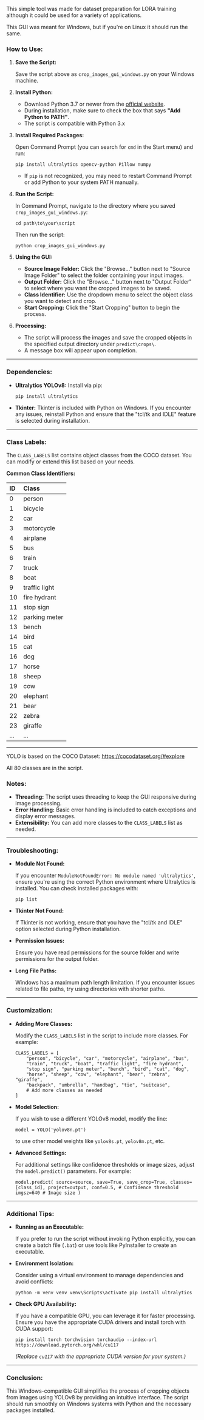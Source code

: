 This simple tool was made for dataset preparation for LORA training although it could be used for a variety of applications.

This GUI was meant for Windows, but if you're on Linux it should run the same. 


### How to Use:

1. **Save the Script:**

   Save the script above as `crop_images_gui_windows.py` on your Windows machine.

2. **Install Python:**

   * Download Python 3.7 or newer from the [official website](https://www.python.org/downloads/windows/).
   * During installation, make sure to check the box that says **"Add Python to PATH"**.
   * The script is compatible with Python 3.x

3. **Install Required Packages:**

   Open Command Prompt (you can search for `cmd` in the Start menu) and run:

   ```
   pip install ultralytics opencv-python Pillow numpy
   ```

   * If `pip` is not recognized, you may need to restart Command Prompt or add Python to your system PATH manually.

4. **Run the Script:**

   In Command Prompt, navigate to the directory where you saved `crop_images_gui_windows.py`:

   ```
   cd path\to\your\script
   ```

   Then run the script:

   ```
   python crop_images_gui_windows.py
   ```

5. **Using the GUI:**

   * **Source Image Folder:** Click the "Browse..." button next to "Source Image Folder" to select the folder containing your input images.
   * **Output Folder:** Click the "Browse..." button next to "Output Folder" to select where you want the cropped images to be saved.
   * **Class Identifier:** Use the dropdown menu to select the object class you want to detect and crop.
   * **Start Cropping:** Click the "Start Cropping" button to begin the process.

6. **Processing:**

   * The script will process the images and save the cropped objects in the specified output directory under `predict\crops\`.
   * A message box will appear upon completion.

***

### Dependencies:

* **Ultralytics YOLOv8:** Install via pip:

  ```
  pip install ultralytics
  ```

* **Tkinter:** Tkinter is included with Python on Windows. If you encounter any issues, reinstall Python and ensure that the "tcl/tk and IDLE" feature is selected during installation.

***

### Class Labels:

The `CLASS_LABELS` list contains object classes from the COCO dataset. You can modify or extend this list based on your needs.

**Common Class Identifiers:**

| ID  | Class         |
| :-- | :------------ |
| 0   | person        |
| 1   | bicycle       |
| 2   | car           |
| 3   | motorcycle    |
| 4   | airplane      |
| 5   | bus           |
| 6   | train         |
| 7   | truck         |
| 8   | boat          |
| 9   | traffic light |
| 10  | fire hydrant  |
| 11  | stop sign     |
| 12  | parking meter |
| 13  | bench         |
| 14  | bird          |
| 15  | cat           |
| 16  | dog           |
| 17  | horse         |
| 18  | sheep         |
| 19  | cow           |
| 20  | elephant      |
| 21  | bear          |
| 22  | zebra         |
| 23  | giraffe       |
| ... | ...           |

***

YOLO is based on the COCO Dataset: <https://cocodataset.org/#explore>



All 80 classes are in the script.

### Notes:

* **Threading:** The script uses threading to keep the GUI responsive during image processing.
* **Error Handling:** Basic error handling is included to catch exceptions and display error messages.
* **Extensibility:** You can add more classes to the `CLASS_LABELS` list as needed.

***

### Troubleshooting:

* **Module Not Found:**

  If you encounter `ModuleNotFoundError: No module named 'ultralytics'`, ensure you're using the correct Python environment where Ultralytics is installed. You can check installed packages with:

  ```
  pip list
  ```

* **Tkinter Not Found:**

  If Tkinter is not working, ensure that you have the "tcl/tk and IDLE" option selected during Python installation.

* **Permission Issues:**

  Ensure you have read permissions for the source folder and write permissions for the output folder.

* **Long File Paths:**

  Windows has a maximum path length limitation. If you encounter issues related to file paths, try using directories with shorter paths.

***

### Customization:

* **Adding More Classes:**

  Modify the `CLASS_LABELS` list in the script to include more classes. For example:

  ```
  CLASS_LABELS = [
      "person", "bicycle", "car", "motorcycle", "airplane", "bus",
      "train", "truck", "boat", "traffic light", "fire hydrant",
      "stop sign", "parking meter", "bench", "bird", "cat", "dog",
      "horse", "sheep", "cow", "elephant", "bear", "zebra", "giraffe",
      "backpack", "umbrella", "handbag", "tie", "suitcase",
      # Add more classes as needed
  ]
  ```

* **Model Selection:**

  If you wish to use a different YOLOv8 model, modify the line:

  ```
  model = YOLO('yolov8n.pt')
  ```

  to use other model weights like `yolov8s.pt`, `yolov8m.pt`, etc.

* **Advanced Settings:**

  For additional settings like confidence thresholds or image sizes, adjust the `model.predict()` parameters. For example:

  ```
  model.predict( source=source, save=True, save_crop=True, classes=[class_id], project=output, conf=0.5, # Confidence threshold imgsz=640 # Image size )
  ```

***

### Additional Tips:

* **Running as an Executable:**

  If you prefer to run the script without invoking Python explicitly, you can create a batch file (`.bat`) or use tools like PyInstaller to create an executable.

* **Environment Isolation:**

  Consider using a virtual environment to manage dependencies and avoid conflicts:

  ```
  python -m venv venv venv\Scripts\activate pip install ultralytics
  ```

* **Check GPU Availability:**

  If you have a compatible GPU, you can leverage it for faster processing. Ensure you have the appropriate CUDA drivers and install torch with CUDA support:

  ```
  pip install torch torchvision torchaudio --index-url https://download.pytorch.org/whl/cu117
  ```

  *(Replace* *`cu117`* *with the appropriate CUDA version for your system.)*

***

### Conclusion:

This Windows-compatible GUI simplifies the process of cropping objects from images using YOLOv8 by providing an intuitive interface. The script should run smoothly on Windows systems with Python and the necessary packages installed.

